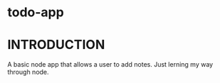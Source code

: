# todo-app

# INTRODUCTION
A basic node app that allows a user to add notes. Just lerning my way through node.
